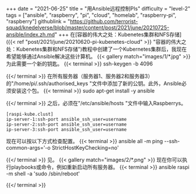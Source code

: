 +++
date = "2021-06-25"
title = "用Ansible远程控制PIs"
difficulty = "level-2"
tags = ["ansible", "raspberry", "pi", "cloud", "homelab", "raspberry-pi", "raspberry"]
githublink = "https://github.com/terrorist-squad/knedelverse/blob/master/content/post/2021/june/20210725-ansible/index.zh.md"
+++
在[容器的伟大之处：Kubenetes集群和NFS存储]({{< ref "post/2021/june/20210620-pi-kubenetes-cloud" >}} "容器的伟大之处：Kubenetes集群和NFS存储")教程中创建了一个Kubernetes集群后，我现在希望能够通过Ansible解决这些计算机。
{{< gallery match="images/1/*.jpg" >}}
为此需要一个新的钥匙。
{{< terminal >}}
ssh-keygen -b 4096

{{</ terminal >}}
在所有服务器（服务器1、服务器2和服务器3）的"/home/pi/.ssh/authorised_keys "文件中添加了新的公钥。此外，Ansible必须安装这个包。
{{< terminal >}}
sudo apt-get install -y ansible

{{</ terminal >}}
之后，必须在"/etc/ansible/hosts "文件中输入Raspberrys。
```
[raspi-kube.clust]
ip-server-1:ssh-port ansible_ssh_user=username 
ip-server-2:ssh-port ansible_ssh_user=username 
ip-server-3:ssh-port ansible_ssh_user=username 

```
现在可以按以下方式检查配置。
{{< terminal >}}
ansible all -m ping --ssh-common-args='-o StrictHostKeyChecking=no'

{{</ terminal >}}
见。
{{< gallery match="images/2/*.png" >}}
现在你可以执行playbooks或命令，例如重新启动所有服务器。
{{< terminal >}}
ansible raspi -m shell -a 'sudo /sbin/reboot'

{{</ terminal >}}

